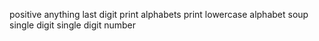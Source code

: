 positive anything
last digit
print alphabets
print lowercase
alphabet soup
single digit
single digit number
